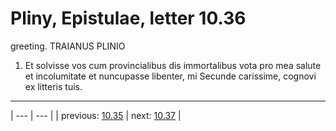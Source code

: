 # Pliny, Epistulae, letter 10.36

greeting. TRAIANUS PLINIO



1. Et solvisse vos cum provincialibus dis immortalibus vota pro mea salute et incolumitate et nuncupasse libenter, mi Secunde carissime, cognovi ex litteris tuis.



---

| --- | --- |
| previous: [10.35](../10.35/) | next: [10.37](../10.37/) |